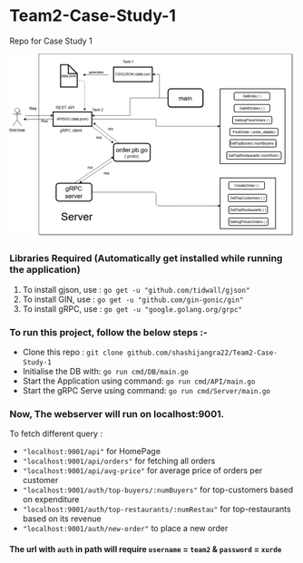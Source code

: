 # Team2-Case-Study-1
Repo for Case Study 1

![Screenshot](assets/walk_through.png)

### Libraries Required (Automatically get installed while running the application)
1. To install gjson, use : `go get -u "github.com/tidwall/gjson"`
2. To install GIN, use : `go get -u "github.com/gin-gonic/gin"`
3. To install gRPC, use : `go get -u "google.golang.org/grpc"`

### To run this project, follow the below steps :-
- Clone this repo : `git clone github.com/shashijangra22/Team2-Case-Study-1`
- Initialise the DB with: `go run cmd/DB/main.go`
- Start the Application using command: `go run cmd/API/main.go`
- Start the gRPC Serve using command: `go run cmd/Server/main.go`

### Now, The webserver will run on localhost:9001.

To fetch different query :
- `"localhost:9001/api"` for HomePage
- `"localhost:9001/api/orders"` for fetching all orders
- `"localhost:9001/api/avg-price"` for average price of orders per customer
- `"localhost:9001/auth/top-buyers/:numBuyers"` for top-customers based on expenditure
- `"localhost:9001/auth/top-restaurants/:numRestau"` for top-restaurants based on its revenue
- `"localhost:9001/auth/new-order"` to place a new order

#### The url with `auth` in path will require `username` = `team2` & `password` = `xurde`